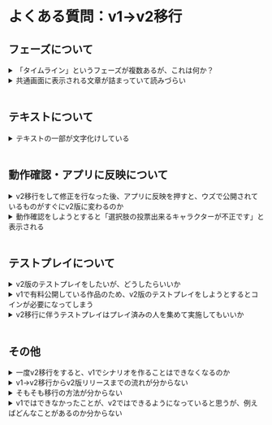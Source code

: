 # よくある質問：v1→v2移行

## フェーズについて

<details>
  <summary>「タイムライン」というフェーズが複数あるが、これは何か？</summary>
  フェーズとフェーズの間に、ゲーム全体の流れと次が何のフェーズなのかを表示するためのものです。v1では全てのフェーズの間に差し込まれていましたが、必要ない箇所があれば消してもかまいません。
  
  詳しい説明は[ゲームの流れ表示フェーズ](./basic-features/timeline.md)をご参照ください。

</details>

<details>
  <summary>共通画面に表示される文章が詰まっていて読みづらい</summary>
  デフォルトで挿入される文章には改行がない場合がございます。該当のフェーズの編集画面から改行やレイアウト調整をすることができます。
</details>

<br>

## テキストについて

<details>
  <summary>テキストの一部が文字化けしている</summary>

移行の際に発生する場合がございます。もう一度、最初からv2移行をお試しいただくか、直接編集していただければと思います。

</details>

<br>

## 動作確認・アプリに反映について

<details>
  <summary>v2移行をして修正を行なった後、アプリに反映を押すと、ウズで公開されているものがすぐにv2版に変わるのか</summary>

  v2で「アプリに反映」を押すと、その編集内容は**作者が立てられるテストプレイイベント**にのみ反映されます。「アプリに反映」を押しただけで、ウズで一般ユーザーが遊べるバージョンとして公開されることはありませんので、ご安心ください。

  ウズで一般ユーザーが遊べるバージョンとして公開するには「最新版をリリース」を押す必要がありますが、こちらは誤ってリリースしてしまう事故を防ぐため、**v2移行申請が承認されるまで押せない**ようになっています。

</details>

<details>
  <summary>動作確認をしようとすると「選択肢の投票出来るキャラクターが不正です」と表示される</summary>
  まずは投票できるキャラクターの設定に間違いがないかご確認ください。設定ミスなどがないようでしたら、移行の際の不具合の可能性がありますので、運営チームにお問い合わせください。
</details>

<br>

## テストプレイについて

<details>
  <summary>v2版のテストプレイをしたいが、どうしたらいいか</summary>

  v2で一度以上「アプリに反映」を押した後、ウズアプリのシナリオ詳細画面から「**最新版でイベントを作成**」となっていることを確認して、イベント作成をしてください。最新版とは、**作者のみがイベント作成できるテストプレイ版**を指します。

  作者は観戦者として入る設定がよいでしょう。

  より詳しい説明は、編集部が作成している[こちらの記事](https://uzu-app.notion.site/d004b22fe584451bb026aee76dbd08f2?pvs=4)をご参照ください。

</details>

<details>
  <summary>v1で有料公開している作品のため、v2版のテストプレイをしようとするとコインが必要になってしまう</summary>

  運営チームにご連絡いただければ、無料でテストプレイできるイベントを立てることができます。「開催日時」「作者のウズユーザーID」「作者が観戦者として参加するかどうか」をお知らせください。

</details>

<details>
  <summary>v2移行に伴うテストプレイはプレイ済みの人を集めて実施してもいいか</summary>

  v2版が正しく動作しているかの確認のためですので問題ありません。ただ、ウズにプレイ履歴があると2回目の参加がシステムで制限されますので、イベントごとに運営で処理が必要です。テストプレイに使用したいイベントのURLを送っていただければ対応いたします。

  内容を大きく変えている場合は、未プレイメンバーでのテストプレイを推奨します。

</details>

<br>

## その他

<details>
  <summary>一度v2移行をすると、v1でシナリオを作ることはできなくなるのか</summary>

  v1→v2移行はシナリオ単体における移行を指しており、他のシナリオや今後作るシナリオ全てに対する移行ではありません。ある１つの作品をv2移行した後でも、v1で他の過去の作品の手直しは可能です。

  v2移行とテストプレイが完了し、v2版としてリリースされた作品をv1版に戻すことはできませんが、移行後もv1側で引き続きシナリオの中身を確認することができます。また、v2版のリリース処理をするまではv1のまま公開されている状態が継続されます。

</details>

<details>
  <summary>v1→v2移行からv2版リリースまでの流れが分からない</summary>

  ①移行したいシナリオについて、v1で「アプリに反映」を押す。<br>
  ②v2側でそのシナリオを開き、バージョン画面から「このバージョンを復元する」を押す。<br>
  ③「エディタに移動」して、正常に移行されているかどうかの確認、レイアウト等の微修正を行う。<br>
  ④ウズスタジオ上での動作確認、アプリ上でのv2版テストプレイを実施し、問題があれば修正する。<br>
  ⑤バージョン画面から「v2移行申請」ボタンを押し、フォームに回答する。<br>
  ⑥運営チームが承認処理をする。<br>
  ⑦「最新版をリリース」を押して（承認処理が終わるまでは押せないようになっている）、v2版をアプリにリリースする。<br>

</details>

<details>
  <summary>そもそも移行の方法が分からない</summary>

  編集部が作成している[こちらの記事](https://uzu-app.notion.site/v1-v2-b34ccc2dcea1490d96ce85134b20f104?pvs=4)をご参照ください。

</details>

<details>
  <summary>v1ではできなかったことが、v2ではできるようになっていると思うが、例えばどんなことがあるのか分からない</summary>

  編集部が作成している[こちらの記事](https://uzu-app.notion.site/v1-v2-b34ccc2dcea1490d96ce85134b20f104?pvs=4)をご参照ください。

</details>